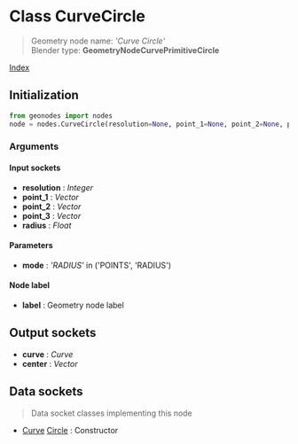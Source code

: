 
# Class CurveCircle

> Geometry node name: _'Curve Circle'_<br>Blender type:  **GeometryNodeCurvePrimitiveCircle**


[Index](/docs/index.md)

## Initialization


```python
from geonodes import nodes
node = nodes.CurveCircle(resolution=None, point_1=None, point_2=None, point_3=None, radius=None, mode='RADIUS', label=None)
```


### Arguments


#### Input sockets



- **resolution** : _Integer_
- **point_1** : _Vector_
- **point_2** : _Vector_
- **point_3** : _Vector_
- **radius** : _Float_



#### Parameters



- **mode** : _'RADIUS'_ in ('POINTS', 'RADIUS')



#### Node label



- **label** : Geometry node label



## Output sockets



- **curve** : _Curve_
- **center** : _Vector_



## Data sockets

> Data socket classes implementing this node




- [Curve](../sockets/Curve.md) [Circle](../sockets/Curve.md#circle) : Constructor


